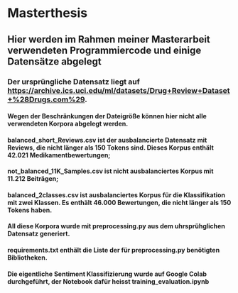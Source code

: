 # Masterthesis
## Hier werden im Rahmen meiner Masterarbeit verwendeten Programmiercode und einige Datensätze abgelegt
### Der ursprüngliche Datensatz liegt auf  https://archive.ics.uci.edu/ml/datasets/Drug+Review+Dataset+%28Drugs.com%29.
#### Wegen der Beschränkungen der Dateigröße können hier nicht alle verwendeten Korpora abgelegt werden. 
#### balanced_short_Reviews.csv ist der ausbalancierte Datensatz mit Reviews, die nicht länger als 150 Tokens sind. Dieses Korpus enthält 42.021 Medikamentbewertungen;
#### not_balanced_11K_Samples.csv ist nicht ausbalanciertes Korpus mit 11.212 Beiträgen;
#### balanced_2classes.csv ist ausbalanciertes Korpus für die Klassifikation mit zwei Klassen. Es enthält 46.000 Bewertungen, die nicht länger als 150 Tokens haben.
#### All diese Korpora wurde mit preprocessing.py aus dem uhrsprühglichen Datensatz generiert.
#### requirements.txt enthält die Liste der für preprocessing.py benötigten Bibliotheken.
#### Die eigentliche Sentiment Klassifizierung wurde auf Google Colab durchgeführt, der Notebook dafür heisst training_evaluation.ipynb
